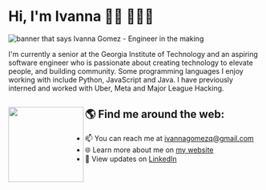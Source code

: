 # Hi, I'm Ivanna 👋🏽 👩🏽‍💻

<img src="https://i.imgur.com/zutzVvG.png" alt="banner that says Ivanna Gomez - Engineer in the making">

I'm currently a senior at the Georgia Institute of Technology and an aspiring software engineer who is passionate about creating technology to elevate people, and building community. Some programming languages I enjoy working with include Python, JavaScript and Java. I have previously interned and worked with Uber, Meta and Major League Hacking.

## 🌎 Find me around the web: <a><img align="left" width="150" height="150" src="https://i.imgur.com/QuOzyIT.png"></a>
- 📫 You can reach me at ivannagomezq@gmail.com
- 🌐 Learn more about me on <a href="https://ivannas-portfolio.ivannagmez.repl.co/"> my website</a>
- 💼 View updates on <a href="https://www.linkedin.com/in/ivanna-gomez-q/">LinkedIn</a>
 

<!---
ivannagomez/ivannagomez is a ✨ special ✨ repository because its `README.md` (this file) appears on your GitHub profile.
You can click the Preview link to take a look at your changes.
--->
